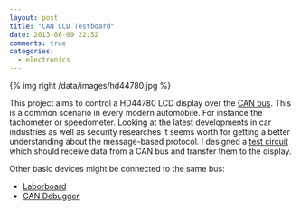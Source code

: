 ```yaml
---
layout: post
title: "CAN LCD Testboard"
date: 2013-08-09 22:52
comments: true
categories:
  - electronics
---
```

{% img right /data/images/hd44780.jpg %}

This project aims to control a HD44780 LCD display over the [CAN bus][can].
This is a common scenario in every modern automobile.
For instance the tachometer or speedometer.
Looking at the latest developments in car industries
as well as security researches it seems worth
for getting a better understanding about the message-based protocol.
I designed a [test circuit][canlcd] which should receive data from
a CAN bus and transfer them to the display.

Other basic devices might be connected to the same bus:

* [Laborboard][laborboard]
* [CAN Debugger][testboard]

[can]: http://en.wikipedia.org/wiki/CAN_bus
[canlcd]: /mirror/canlcd.pdf
[laborboard]: https://www.das-labor.org/wiki/Laborboard
[testboard]: http://www.kreatives-chaos.com/artikel/can-debugger
